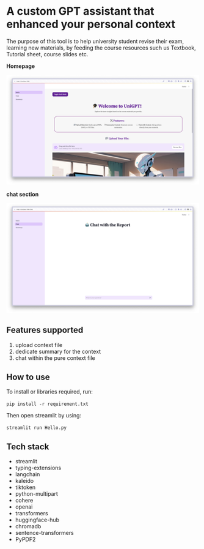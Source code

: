 # A custom GPT assistant that enhanced your personal context

The purpose of this tool is to help university student revise their exam, learning new materials, by feeding the course resources such us Textbook, Tutorial sheet, course slides etc.

**Homepage**

![](media/homepage.png)

**chat section**

![](media/char.png)

## Features supported

1. upload context file
2. dedicate summary for the context
3. chat within the pure context file

## How to use

To install or libraries required, run:

`pip install -r requirement.txt`

Then open streamlit by using:

`streamlit run Hello.py`


## Tech stack

- streamlit
- typing-extensions
- langchain
- kaleido
- tiktoken
- python-multipart
- cohere
- openai
- transformers
- huggingface-hub
- chromadb
- sentence-transformers
- PyPDF2